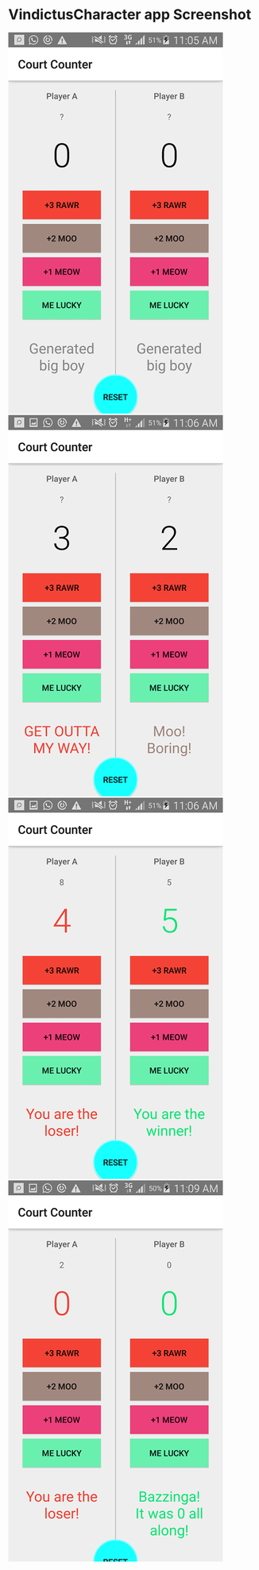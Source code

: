 # VindictusCharacter app Screenshot
![Alt text](screenshots/Screenshot_2017-11-08-11-05-53.png?raw=true "Optional Title")
![Alt text](screenshots/Screenshot_2017-11-08-11-06-09.png?raw=true "Optional Title")
![Alt text](screenshots/Screenshot_2017-11-08-11-06-43.png?raw=true "Optional Title")
![Alt text](screenshots/Screenshot_2017-11-08-11-09-11.png?raw=true "Optional Title")
